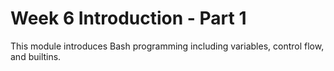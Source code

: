 # Week 6 Introduction - Part 1

This module introduces Bash programming including variables, control flow, and builtins.